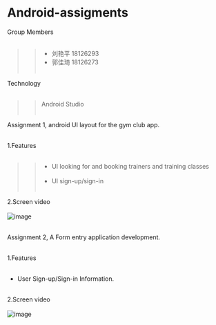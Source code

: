 # Android-assigments


Group Members<br><br>
>> * 刘艳平  18126293<br>
>> * 郭佳琦  18126273<br><br>

Technology<br><br>
>>Android Studio<br><br>


Assignment 1, android UI layout for the gym club app.<br><br>

1.Features<br><br>
>> * UI looking for and booking trainers and training classes<br><br>
>> * UI sign-up/sign-in<br><br>

2.Screen video<br><br>
![image](https://github.com/yanpingliu716/Android-assigments/blob/master/screen%20video/assignment1.gif)<br><br>


Assignment 2, A Form entry application development.<br><br>

1.Features<br><br>
* User Sign-up/Sign-in Information.<br><br>

2.Screen video<br><br>
![image](https://github.com/yanpingliu716/Android-assigments/blob/master/screen%20video/assignment2.gif)
